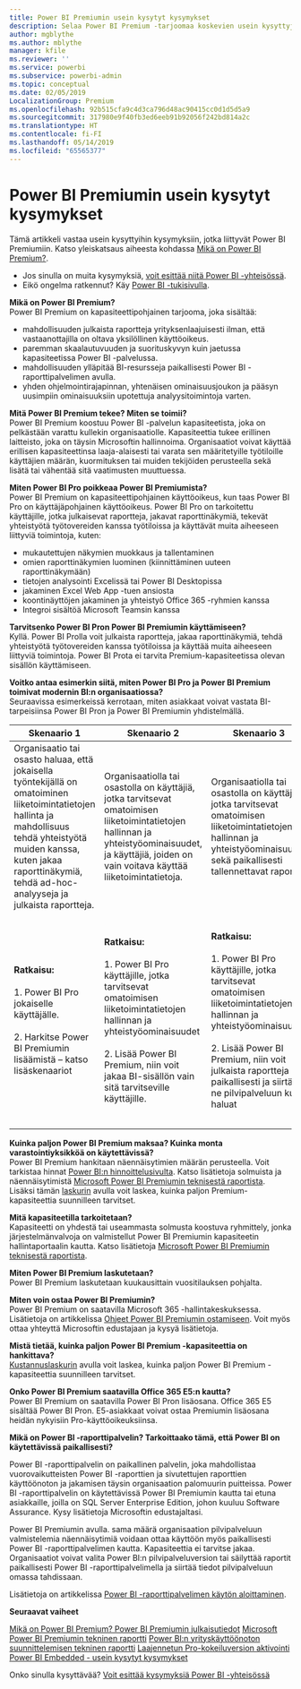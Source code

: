 ```yaml
---
title: Power BI Premiumin usein kysytyt kysymykset
description: Selaa Power BI Premium -tarjoomaa koskevien usein kysyttyjen kysymysten ja vastausten luetteloa.
author: mgblythe
ms.author: mblythe
manager: kfile
ms.reviewer: ''
ms.service: powerbi
ms.subservice: powerbi-admin
ms.topic: conceptual
ms.date: 02/05/2019
LocalizationGroup: Premium
ms.openlocfilehash: 92b515cfa9c4d3ca796d48ac90415cc0d1d5d5a9
ms.sourcegitcommit: 317980e9f40fb3ed6eeb91b92056f242bd814a2c
ms.translationtype: HT
ms.contentlocale: fi-FI
ms.lasthandoff: 05/14/2019
ms.locfileid: "65565377"
---
```

# <a name="power-bi-premium-faq"></a>Power BI Premiumin usein kysytyt kysymykset

Tämä artikkeli vastaa usein kysyttyihin kysymyksiin, jotka liittyvät Power BI Premiumiin. Katso yleiskatsaus aiheesta kohdassa [Mikä on Power BI Premium?](service-premium-what-is.md).

* Jos sinulla on muita kysymyksiä, [voit esittää niitä Power BI -yhteisössä](http://community.powerbi.com/).
* Eikö ongelma ratkennut? Käy [Power BI -tukisivulla](https://powerbi.microsoft.com/support/).

**Mikä on Power BI Premium?**  
Power BI Premium on kapasiteettipohjainen tarjooma, joka sisältää:

* mahdollisuuden julkaista raportteja yrityksenlaajuisesti ilman, että vastaanottajilla on oltava yksilöllinen käyttöoikeus.
* paremman skaalautuvuuden ja suorituskyvyn kuin jaetussa kapasiteetissa Power BI -palvelussa.
* mahdollisuuden ylläpitää BI-resursseja paikallisesti Power BI -raporttipalvelimen avulla.
* yhden ohjelmointirajapinnan, yhtenäisen ominaisuusjoukon ja pääsyn uusimpiin ominaisuuksiin upotettuja analyysitoimintoja varten.

**Mitä Power BI Premium tekee? Miten se toimii?**  
Power BI Premium koostuu Power BI -palvelun kapasiteetista, joka on pelkästään varattu kullekin organisaatiolle. Kapasiteettia tukee erillinen laitteisto, joka on täysin Microsoftin hallinnoima. Organisaatiot voivat käyttää erillisen kapasiteettinsa laaja-alaisesti tai varata sen määritetyille työtiloille käyttäjien määrän, kuormituksen tai muiden tekijöiden perusteella sekä lisätä tai vähentää sitä vaatimusten muuttuessa.

**Miten Power BI Pro poikkeaa Power BI Premiumista?**  
Power BI Premium on kapasiteettipohjainen käyttöoikeus, kun taas Power BI Pro on käyttäjäpohjainen käyttöoikeus. Power BI Pro on tarkoitettu käyttäjille, jotka julkaisevat raportteja, jakavat raporttinäkymiä, tekevät yhteistyötä työtovereiden kanssa työtiloissa ja käyttävät muita aiheeseen liittyviä toimintoja, kuten:

* mukautettujen näkymien muokkaus ja tallentaminen
* omien raporttinäkymien luominen (kiinnittäminen uuteen raporttinäkymään)
* tietojen analysointi Excelissä tai Power BI Desktopissa
* jakaminen Excel Web App -tuen ansiosta
* koontinäyttöjen jakaminen ja yhteistyö Office 365 -ryhmien kanssa
* Integroi sisältöä Microsoft Teamsin kanssa

**Tarvitsenko Power BI Pron Power BI Premiumin käyttämiseen?**  
Kyllä. Power BI Prolla voit julkaista raportteja, jakaa raporttinäkymiä, tehdä yhteistyötä työtovereiden kanssa työtiloissa ja käyttää muita aiheeseen liittyviä toimintoja. Power BI Prota ei tarvita Premium-kapasiteetissa olevan sisällön käyttämiseen.

**Voitko antaa esimerkin siitä, miten Power BI Pro ja Power BI Premium toimivat modernin BI:n organisaatiossa?**  
Seuraavissa esimerkeissä kerrotaan, miten asiakkaat voivat vastata BI-tarpeisiinsa Power BI Pron ja Power BI Premiumin yhdistelmällä.

| Skenaario 1 | Skenaario 2 | Skenaario 3 | Skenaario 4 |
| --- | --- | --- | --- |
| Organisaatio tai osasto haluaa, että jokaisella työntekijällä on omatoiminen liiketoimintatietojen hallinta ja mahdollisuus tehdä yhteistyötä muiden kanssa, kuten jakaa raporttinäkymiä, tehdä ad-hoc-analyyseja ja julkaista raportteja. | Organisaatiolla tai osastolla on käyttäjiä, jotka tarvitsevat omatoimisen liiketoimintatietojen hallinnan ja yhteistyöominaisuudet, ja käyttäjiä, joiden on vain voitava käyttää liiketoimintatietoja. | Organisaatiolla tai osastolla on käyttäjiä, jotka tarvitsevat omatoimisen liiketoimintatietojen hallinnan ja yhteistyöominaisuudet sekä paikallisesti tallennettavat raportit. | Talousosasto analysoi useita laajoja tietojoukkoja liikevoiton julkistamista varten ja tarvitsee työkuormien hallintaan rajoittamattoman ja eristetyn kapasiteetin. |
| **Ratkaisu:**<br/><br/>1. Power BI Pro jokaiselle käyttäjälle.<br/><br/>2. Harkitse Power BI Premiumin lisäämistä – katso lisäskenaariot |**Ratkaisu:**<br/><br/>1. Power BI Pro käyttäjille, jotka tarvitsevat omatoimisen liiketoimintatietojen hallinnan ja yhteistyöominaisuudet<br/><br/>2. Lisää Power BI Premium, niin voit jakaa BI-sisällön vain sitä tarvitseville käyttäjille. |**Ratkaisu:**<br/><br/>1. Power BI Pro käyttäjille, jotka tarvitsevat omatoimisen liiketoimintatietojen hallinnan ja yhteistyöominaisuudet<br/><br/>2. Lisää Power BI Premium, niin voit julkaista raportteja paikallisesti ja siirtää ne pilvipalveluun kun haluat |**Ratkaisu:**<br/><br/>1. Power BI Pro jokaiselle käyttäjälle talousosastolla.<br/><br/>2. Lisää Power BI Premium erillisille resursseille (pilvipalvelussa), joita käyttävät vain talousosaston tiimi, jolloin skaalautuvuus ja suorituskyky kasvavat |

**Kuinka paljon Power BI Premium maksaa? Kuinka monta varastointiyksikköä on käytettävissä?**  
Power BI Premium hankitaan näennäisytimien määrän perusteella. Voit tarkistaa hinnat [Power BI:n hinnoittelusivulta](https://powerbi.microsoft.com/pricing/). Katso lisätietoja solmuista ja näennäisytimistä [Microsoft Power BI Premiumin teknisestä raportista](https://aka.ms/pbipremiumwhitepaper). Lisäksi tämän [laskurin](https://powerbi.microsoft.com/calculator/) avulla voit laskea, kuinka paljon Premium-kapasiteettia suunnilleen tarvitset.

**Mitä kapasiteetilla tarkoitetaan?**  
Kapasiteetti on yhdestä tai useammasta solmusta koostuva ryhmittely, jonka järjestelmänvalvoja on valmistellut Power BI Premiumin kapasiteetin hallintaportaalin kautta. Katso lisätietoja [Microsoft Power BI Premiumin teknisestä raportista](https://aka.ms/pbipremiumwhitepaper).

**Miten Power BI Premium laskutetaan?**  
Power BI Premium laskutetaan kuukausittain vuositilauksen pohjalta.

**Miten voin ostaa Power BI Premiumin?**  
Power BI Premium on saatavilla Microsoft 365 -hallintakeskuksessa. Lisätietoja on artikkelissa [Ohjeet Power BI Premiumin ostamiseen](service-admin-premium-purchase.md). Voit myös ottaa yhteyttä Microsoftin edustajaan ja kysyä lisätietoja.

**Mistä tietää, kuinka paljon Power BI Premium -kapasiteettia on hankittava?**  
[Kustannuslaskurin](https://powerbi.microsoft.com/calculator/) avulla voit laskea, kuinka paljon Power BI Premium -kapasiteettia suunnilleen tarvitset.

**Onko Power BI Premium saatavilla Office 365 E5:n kautta?**  
Power BI Premium on saatavilla Power BI Pron lisäosana. Office 365 E5 sisältää Power BI Pron. E5-asiakkaat voivat ostaa Premiumin lisäosana heidän nykyisiin Pro-käyttöoikeuksiinsa.

**Mikä on Power BI -raporttipalvelin? Tarkoittaako tämä, että Power BI on käytettävissä paikallisesti?**

Power BI -raporttipalvelin on paikallinen palvelin, joka mahdollistaa vuorovaikutteisten Power BI -raporttien ja sivutettujen raporttien käyttöönoton ja jakamisen täysin organisaation palomuurin puitteissa. Power BI -raporttipalvelin on käytettävissä Power BI Premiumin kautta tai etuna asiakkaille, joilla on SQL Server Enterprise Edition, johon kuuluu Software Assurance. Kysy lisätietoja Microsoftin edustajaltasi.

Power BI Premiumin avulla. sama määrä organisaation pilvipalveluun valmistelemia näennäisytimiä voidaan ottaa käyttöön myös paikallisesti Power BI -raporttipalvelimen kautta. Kapasiteettia ei tarvitse jakaa. Organisaatiot voivat valita Power BI:n pilvipalveluversion tai säilyttää raportit paikallisesti Power BI -raporttipalvelimella ja siirtää tiedot pilvipalveluun omassa tahdissaan.

Lisätietoja on artikkelissa [Power BI -raporttipalvelimen käytön aloittaminen](report-server/get-started.md).

**Seuraavat vaiheet**

[Mikä on Power BI Premium? ](service-premium-what-is.md)
[Power BI Premiumin julkaisutiedot](service-premium-release-notes.md)
[Microsoft Power BI Premiumin tekninen raportti](https://aka.ms/pbipremiumwhitepaper)
[Power BI:n yrityskäyttöönoton suunnittelemisen tekninen raportti](https://aka.ms/pbienterprisedeploy)
[Laajennetun Pro-kokeiluversion aktivointi](service-extended-pro-trial.md)
[Power BI Embedded - usein kysytyt kysymykset](developer/embedded-faq.md)

Onko sinulla kysyttävää? [Voit esittää kysymyksiä Power BI -yhteisössä](https://community.powerbi.com/)